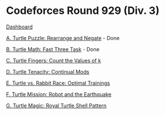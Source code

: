 # Codeforces Round 929 (Div. 3)

[Dashboard](https://codeforces.com/contest/1933)

[A. Turtle Puzzle: Rearrange and Negate](https://codeforces.com/contest/1933/problem/A) - Done

[B. Turtle Math: Fast Three Task](https://codeforces.com/contest/1933/problem/B) - Done

[C. Turtle Fingers: Count the Values of k](https://codeforces.com/contest/1933/problem/C)

[D. Turtle Tenacity: Continual Mods](https://codeforces.com/contest/1933/problem/D)

[E. Turtle vs. Rabbit Race: Optimal Trainings](https://codeforces.com/contest/1933/problem/E)

[F. Turtle Mission: Robot and the Earthquake](https://codeforces.com/contest/1933/problem/F)

[G. Turtle Magic: Royal Turtle Shell Pattern](https://codeforces.com/contest/1933/problem/G)
